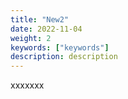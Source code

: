 ```yaml
---
title: "New2"
date: 2022-11-04
weight: 2
keywords: ["keywords"]
description: description
---
```


xxxxxxx

